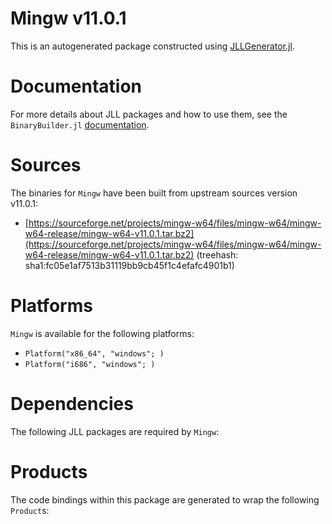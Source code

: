 # Mingw v11.0.1
This is an autogenerated package constructed using [JLLGenerator.jl](https://github.com/JuliaPackaging/BinaryBuilder2.jl/tree/main/JLLGenerator.jl).

# Documentation
For more details about JLL packages and how to use them, see the `BinaryBuilder.jl` [documentation](https://docs.binarybuilder.org/stable/jll/).

# Sources
The binaries for `Mingw` have been built from upstream sources version v11.0.1:

 - [https://sourceforge.net/projects/mingw-w64/files/mingw-w64/mingw-w64-release/mingw-w64-v11.0.1.tar.bz2](https://sourceforge.net/projects/mingw-w64/files/mingw-w64/mingw-w64-release/mingw-w64-v11.0.1.tar.bz2) (treehash: sha1:fc05e1af7513b31119bb9cb45f1c4efafc4901b1)
# Platforms

`Mingw` is available for the following platforms:

 - `Platform("x86_64", "windows"; )`
 - `Platform("i686", "windows"; )`
# Dependencies
The following JLL packages are required by `Mingw`:

# Products

The code bindings within this package are generated to wrap the following `Product`s:
<TODO>


